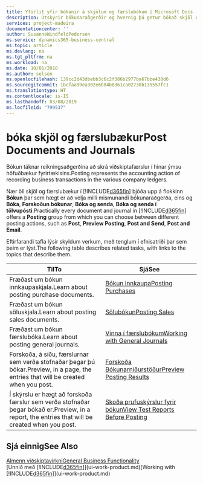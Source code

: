 ```yaml
---
title: Yfirlit yfir bókanir á skjölum og færslubókum | Microsoft Docs
description: Útskýrir bókunaraðgerðir og hvernig þú getur bókað skjöl og færslubækur.
services: project-madeira
documentationcenter: ''
author: SusanneWindfeldPedersen
ms.service: dynamics365-business-central
ms.topic: article
ms.devlang: na
ms.tgt_pltfrm: na
ms.workload: na
ms.date: 10/01/2018
ms.author: solsen
ms.openlocfilehash: 139cc2d43dbebb3c6c2f386b2977ba67bbe438d6
ms.sourcegitcommit: 1bcfaa99ea302e6b84b8361ca02730b135557fc1
ms.translationtype: HT
ms.contentlocale: is-IS
ms.lasthandoff: 03/08/2019
ms.locfileid: "799537"
---
```

# <a name="post-documents-and-journals"></a><span data-ttu-id="f2827-103">bóka skjöl og færslubækur</span><span class="sxs-lookup"><span data-stu-id="f2827-103">Post Documents and Journals</span></span>
<span data-ttu-id="f2827-104">Bókun táknar reikningsaðgerðina að skrá viðskiptafærslur í hinar ýmsu höfuðbækur fyrirtækisins.</span><span class="sxs-lookup"><span data-stu-id="f2827-104">Posting represents the accounting action of recording business transactions in the various company ledgers.</span></span>

<span data-ttu-id="f2827-105">Nær öll skjöl og færslubækur í [!INCLUDE[d365fin](includes/d365fin_md.md)] bjóða upp á flokkinn **Bókun** þar sem hægt er að velja milli mismunandi bókunaraðgerða, eins og **Bóka**, **Forskoðun bókunar**, **Bóka og senda**, **Bóka og senda í tölvupósti**.</span><span class="sxs-lookup"><span data-stu-id="f2827-105">Practically every document and journal in [!INCLUDE[d365fin](includes/d365fin_md.md)] offers a **Posting** group from which you can choose between different posting actions, such as **Post**, **Preview Posting**, **Post and Send**, **Post and Email**.</span></span>

<span data-ttu-id="f2827-106">Eftirfarandi tafla lýsir skyldum verkum, með tenglum í efnisatriði þar sem þeim er lýst.</span><span class="sxs-lookup"><span data-stu-id="f2827-106">The following table describes related tasks, with links to the topics that describe them.</span></span>

| <span data-ttu-id="f2827-107">Til</span><span class="sxs-lookup"><span data-stu-id="f2827-107">To</span></span> | <span data-ttu-id="f2827-108">Sjá</span><span class="sxs-lookup"><span data-stu-id="f2827-108">See</span></span> |
| --- | --- |
| <span data-ttu-id="f2827-109">Fræðast um bókun innkaupaskjala.</span><span class="sxs-lookup"><span data-stu-id="f2827-109">Learn about posting purchase documents.</span></span> |[<span data-ttu-id="f2827-110">Bókun innkaupa</span><span class="sxs-lookup"><span data-stu-id="f2827-110">Posting Purchases</span></span>](ui-post-purchases.md) |
| <span data-ttu-id="f2827-111">Fræðast um bókun söluskjala.</span><span class="sxs-lookup"><span data-stu-id="f2827-111">Learn about posting sales documents.</span></span> |[<span data-ttu-id="f2827-112">Sölubókun</span><span class="sxs-lookup"><span data-stu-id="f2827-112">Posting Sales</span></span>](ui-post-sales.md) |
| <span data-ttu-id="f2827-113">Fræðast um bókun færslubóka.</span><span class="sxs-lookup"><span data-stu-id="f2827-113">Learn about posting general journals.</span></span> |[<span data-ttu-id="f2827-114">Vinna í færslubókum</span><span class="sxs-lookup"><span data-stu-id="f2827-114">Working with General Journals</span></span>](ui-work-general-journals.md) |
| <span data-ttu-id="f2827-115">Forskoða, á síðu, færslurnar sem verða stofnaðar þegar þú bókar.</span><span class="sxs-lookup"><span data-stu-id="f2827-115">Preview, in a page, the entries that will be created when you post.</span></span> |[<span data-ttu-id="f2827-116">Forskoða Bókunarniðurstöður</span><span class="sxs-lookup"><span data-stu-id="f2827-116">Preview Posting Results</span></span>](ui-how-preview-post-results.md) |
| <span data-ttu-id="f2827-117">Í skýrslu er hægt að forskoða færslur sem verða stofnaðar þegar bókað er.</span><span class="sxs-lookup"><span data-stu-id="f2827-117">Preview, in a report, the entries that will be created when you post.</span></span> |[<span data-ttu-id="f2827-118">Skoða prufuskýrslur fyrir bókun</span><span class="sxs-lookup"><span data-stu-id="f2827-118">View Test Reports Before Posting</span></span>](ui-how-view-test-reports-posting.md) |

## <a name="see-also"></a><span data-ttu-id="f2827-119">Sjá einnig</span><span class="sxs-lookup"><span data-stu-id="f2827-119">See Also</span></span>
[<span data-ttu-id="f2827-120">Almenn viðskiptavirkni</span><span class="sxs-lookup"><span data-stu-id="f2827-120">General Business Functionality</span></span>](ui-across-business-areas.md)  
<span data-ttu-id="f2827-121">[Unnið með [!INCLUDE[d365fin](includes/d365fin_md.md)]](ui-work-product.md)</span><span class="sxs-lookup"><span data-stu-id="f2827-121">[Working with [!INCLUDE[d365fin](includes/d365fin_md.md)]](ui-work-product.md)</span></span>

